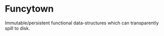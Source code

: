# Funcytown

Immutable/persistent functional data-structures which can transparently spill to disk.
